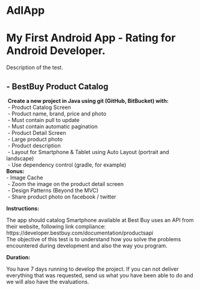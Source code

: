 # AdlApp

<h1>My First Android App - Rating for Android Developer.</h1>

Description of the test.

<h2>- BestBuy Product Catalog</h2>
 <div> 
 <b>Create a new project in Java using git (GitHub, BitBucket) with:</b></br>
 - Product Catalog Screen</br>
 - Product name, brand, price and photo</br>
 - Must contain pull to update</br>
 - Must contain automatic pagination</br>
 - Product Detail Screen</br>
 - Large product photo</br>
 - Product description</br>
 - Layout for Smartphone & Tablet using Auto Layout (portrait and landscape)</br>
 - Use dependency control (gradle, for example)</br>
 </div>

<div> 
 <b>Bonus:</b></br>
 - Image Cache</br>
 - Zoom the image on the product detail screen</br>
 - Design Patterns (Beyond the MVC)</br>
 - Share product photo on facebook / twitter</br>
</div>

<b>Instructions:</b>
<div>
The app should catalog Smartphone available at Best Buy uses an API from their website, following link compliance:
</br>https://developer.bestbuy.com/documentation/productsapi</br>
The objective of this test is to understand how you solve the problems encountered during development and also the way you program.
</div>

<b>Duration:</b>
<div>
You have 7 days running to develop the project. If you can not deliver everything that was requested, send us what you have been able to do and we will also have the evaluations.
</div>
